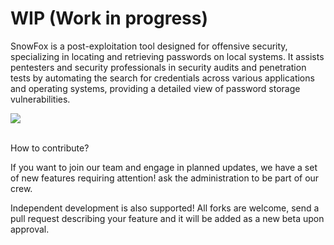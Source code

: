 # WIP (Work in progress)

SnowFox is a post-exploitation tool designed for offensive security, specializing in locating and retrieving passwords on local systems. It assists pentesters and security professionals in security audits and penetration tests by automating the search for credentials across various applications and operating systems, providing a detailed view of password storage vulnerabilities.


<img src="https://github.com/GabrielPrzybysz/snowfox/assets/45472156/d1261cf5-8312-49a9-83ba-5cf44605ac5b" style="max-width: 50%"/>

<br>
<br>

How to contribute?

If you want to join our team and engage in planned updates, we have a set of new features requiring attention! ask the administration to be part of our crew.

Independent development is also supported! All forks are welcome, send a pull request describing your feature and it will be added as a new beta upon approval.
